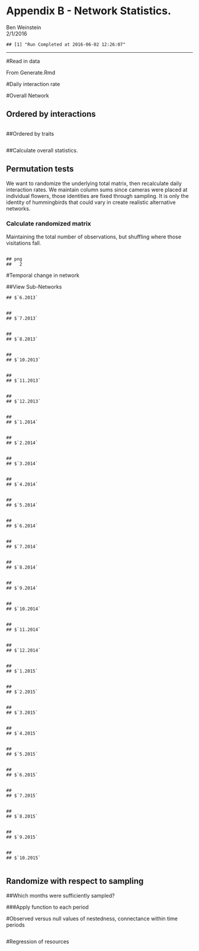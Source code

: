 # Appendix  B - Network Statistics.
Ben Weinstein  
2/1/2016  


```
## [1] "Run Completed at 2016-06-02 12:26:07"
```




************



#Read in data

From Generate.Rmd



#Daily interaction rate


#Overall Network

## Ordered by interactions

<img src="figure/unnamed-chunk-6-1.png" title="" alt="" style="display: block; margin: auto;" />

##Ordered by traits

<img src="figure/unnamed-chunk-7-1.png" title="" alt="" style="display: block; margin: auto;" />

##Calculate overall statistics.



## Permutation tests

We want to randomize the underlying total matrix, then recalculate daily interaction rates. We maintain column sums since cameras were placed at individual flowers, those identities are fixed through sampling. It is only the identity of hummingbirds that could vary in create realistic alternative networks. 

### Calculate randomized matrix

Maintaining the total number of observations, but shuffling where those visitations fall.

<img src="figure/unnamed-chunk-9-1.png" title="" alt="" style="display: block; margin: auto;" />


```
## png 
##   2
```

#Temporal change in network

##View Sub-Networks


```
## $`6.2013`
```

<img src="figure/unnamed-chunk-11-1.png" title="" alt="" style="display: block; margin: auto;" />

```
## 
## $`7.2013`
```

<img src="figure/unnamed-chunk-11-2.png" title="" alt="" style="display: block; margin: auto;" />

```
## 
## $`8.2013`
```

<img src="figure/unnamed-chunk-11-3.png" title="" alt="" style="display: block; margin: auto;" />

```
## 
## $`10.2013`
```

<img src="figure/unnamed-chunk-11-4.png" title="" alt="" style="display: block; margin: auto;" />

```
## 
## $`11.2013`
```

<img src="figure/unnamed-chunk-11-5.png" title="" alt="" style="display: block; margin: auto;" />

```
## 
## $`12.2013`
```

<img src="figure/unnamed-chunk-11-6.png" title="" alt="" style="display: block; margin: auto;" />

```
## 
## $`1.2014`
```

<img src="figure/unnamed-chunk-11-7.png" title="" alt="" style="display: block; margin: auto;" />

```
## 
## $`2.2014`
```

<img src="figure/unnamed-chunk-11-8.png" title="" alt="" style="display: block; margin: auto;" />

```
## 
## $`3.2014`
```

<img src="figure/unnamed-chunk-11-9.png" title="" alt="" style="display: block; margin: auto;" />

```
## 
## $`4.2014`
```

<img src="figure/unnamed-chunk-11-10.png" title="" alt="" style="display: block; margin: auto;" />

```
## 
## $`5.2014`
```

<img src="figure/unnamed-chunk-11-11.png" title="" alt="" style="display: block; margin: auto;" />

```
## 
## $`6.2014`
```

<img src="figure/unnamed-chunk-11-12.png" title="" alt="" style="display: block; margin: auto;" />

```
## 
## $`7.2014`
```

<img src="figure/unnamed-chunk-11-13.png" title="" alt="" style="display: block; margin: auto;" />

```
## 
## $`8.2014`
```

<img src="figure/unnamed-chunk-11-14.png" title="" alt="" style="display: block; margin: auto;" />

```
## 
## $`9.2014`
```

<img src="figure/unnamed-chunk-11-15.png" title="" alt="" style="display: block; margin: auto;" />

```
## 
## $`10.2014`
```

<img src="figure/unnamed-chunk-11-16.png" title="" alt="" style="display: block; margin: auto;" />

```
## 
## $`11.2014`
```

<img src="figure/unnamed-chunk-11-17.png" title="" alt="" style="display: block; margin: auto;" />

```
## 
## $`12.2014`
```

<img src="figure/unnamed-chunk-11-18.png" title="" alt="" style="display: block; margin: auto;" />

```
## 
## $`1.2015`
```

<img src="figure/unnamed-chunk-11-19.png" title="" alt="" style="display: block; margin: auto;" />

```
## 
## $`2.2015`
```

<img src="figure/unnamed-chunk-11-20.png" title="" alt="" style="display: block; margin: auto;" />

```
## 
## $`3.2015`
```

<img src="figure/unnamed-chunk-11-21.png" title="" alt="" style="display: block; margin: auto;" />

```
## 
## $`4.2015`
```

<img src="figure/unnamed-chunk-11-22.png" title="" alt="" style="display: block; margin: auto;" />

```
## 
## $`5.2015`
```

<img src="figure/unnamed-chunk-11-23.png" title="" alt="" style="display: block; margin: auto;" />

```
## 
## $`6.2015`
```

<img src="figure/unnamed-chunk-11-24.png" title="" alt="" style="display: block; margin: auto;" />

```
## 
## $`7.2015`
```

<img src="figure/unnamed-chunk-11-25.png" title="" alt="" style="display: block; margin: auto;" />

```
## 
## $`8.2015`
```

<img src="figure/unnamed-chunk-11-26.png" title="" alt="" style="display: block; margin: auto;" />

```
## 
## $`9.2015`
```

<img src="figure/unnamed-chunk-11-27.png" title="" alt="" style="display: block; margin: auto;" />

```
## 
## $`10.2015`
```

<img src="figure/unnamed-chunk-11-28.png" title="" alt="" style="display: block; margin: auto;" />


## Randomize with respect to sampling



##Which months were sufficiently sampled?



###Apply function to each period



#Observed versus null values of nestedness, connectance within time periods

<img src="figure/unnamed-chunk-15-1.png" title="" alt="" style="display: block; margin: auto;" />

#Regression of resources
<img src="figure/unnamed-chunk-16-1.png" title="" alt="" style="display: block; margin: auto;" /><img src="figure/unnamed-chunk-16-2.png" title="" alt="" style="display: block; margin: auto;" />



